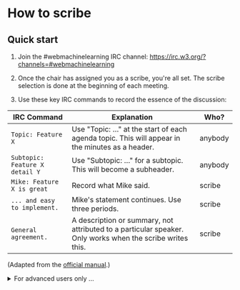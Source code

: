 # How to scribe

## Quick start

1. Join the #webmachinelearning IRC channel: https://irc.w3.org/?channels=#webmachinelearning

2. Once the chair has assigned you as a scribe, you're all set. The scribe selection is done at the beginning of each meeting.

3. Use these key IRC commands to record the essence of the discussion:

| IRC Command	| Explanation	| Who? |
| --- | --- | --- |
| `Topic: Feature X` | Use "Topic: …" at the start of each agenda topic. This will appear in the minutes as a header. | anybody |
| `Subtopic: Feature X detail Y` | Use "Subtopic: …" for a subtopic. This will become a subheader. | anybody |
| `Mike: Feature X is great` | Record what Mike said.	| scribe |
| `... and easy to implement.`	| Mike's statement continues. Use three periods. | scribe |
| `General agreement.` | A description or summary, not attributed to a particular speaker. Only works when the scribe writes this. | scribe |

(Adapted from the [official manual](https://w3c.github.io/scribe2/scribedoc.html#notes).)


<details><summary>For advanced users only ...</summary>

# Official manuals

The official manuals for advanced users: 

- https://www.w3.org/2002/03/RRSAgent
- https://w3c.github.io/scribe2/scribedoc.html

# Fixing minutes
  
| IRC Command	| Explanation	| Who? |
| --- | --- | --- |
| `s/Mary/Marie/` | Change most recent occurrence of `Mary` to `Marie`. The old string is a literal string, not a regex. Alternate syntax: `s\|Mary\|Marie\|`  | anybody |
| `s/Mary/Marie/g	` | Change all previous occurrences of `Mary` to `Marie`. | anybody |
| `s/Mary/Marie/G	` | Change all previous and future occurrences of `Mary` to `Marie` (within this document).		| anybody |
| `i/Time to vote/Topic: Vote on Feature Y`	| Insert a `Topic: Vote on Feature Y` line before the line containing the literal string `Time to vote` (not a regex). Alternate syntax: `i\|Time to vote\|Topic: Vote on Feature Y`	| anybody |
| `s\|https://example.org/foobar\|https://w3.org/TR/\|` | Replace `https://example.org/foobar` with `https://w3.org/TR/` | anybody |

(Adapted from the [official manual](https://w3c.github.io/scribe2/scribedoc.html#notes).)


  
# New features

>Based on the most excellent expert guidance by Bert Bos shared with [chairs](https://www.w3.org/mid/c34fdac7-106c-1ed4-70f9-f96a514ab0f4@w3.org).

## More than one scribe

You know you can assign a scribe:

```
scribe: Ana
```

But did you know you can also do

```
scribe+ Ana
```

Now Ana is scribe *in addition* to whoever was scribe before. Thus you can have two (or more) scribes at the same time. And when Ana stops scribing, you just do

```
scribe- Ana
```

Handy when the scribe is talking and somebody needs to fill in for a moment. Or when the speakers are talking so fast that one scribe is not enough...



## Hyperlinks

You know that you can put URLs in the minutes and they will turn into hyperlinks. Did you know that you can also hide the URL and provide
anchor text?

If you type this:

```
https://example.com/mylink
```

that URL will appear in the minutes and be clickable. But if you do this

```
-> https://example.com/mylink my link
```

the minutes will have a hyperlink with the text `my link`. Which looks much nicer. And in case you forget the syntax, all of the following also work:

```
my link -> https://example.com/mylink
https://example.com/mylink -> my link
-> my link https://example.com/mylink
```

When you need a hyperlink in the middle of a longer sentence, the easiest is that last syntax. See the manual for how to do that with the others.

## Images

You can put images in the minutes, too. It's like putting in a hyperlink, but you use a longer arrow. E.g.:

```
--> https://example.org/imgs/foo.gif it's a foo!
```

The anchor text becomes the ALT text of the image.

## Slides

If the meeting involves slides, you can embed the slides in the minutes at the right location. First, give the URL of the slides as follows:

```
slideset: https://example.com/slides/my.html
```

and then when the speaker shows slide 3, you type

```
[slide 3]
```

That `[slide 3]` will be replaced in the minutes by the actual third slide. This currently works for slides in PDF and slides in HTML using the Shower and B6+ frameworks. (These are the formats supported by a JavaScript library called i-slide: https://w3c.github.io/i-slide/)


## Verbatim text

If you want to copy-paste some literal text into the minutes without it being interpreted or reformatted, first enter a line with three backquotes or two square brackets, and also end with them, e.g.:

````
```
_:b01 fhir:active true ;
  fhir:_active [
   a fhir:Extension ;
   fhir:index 0 ;
   fhir:url "http://example.org/fhir/boolean/Certainty" ;
   fhir:valueDecimal 0.75
  ] .
```
````

or:
```
   [[
   if: a > b
     m = a;
   else:
     m = b;
   ]]
```

The colons (:) will not signify speakers, the URL will not be clickable and the spaces will stay exactly as they are entered.

## Escaped lines

A related feature is the escaped line. If you find that a line that was meant to be descriptive is interpreted as a command, put a backslash in front. E.g., if the scribe types the following line, scribe.perl will think somebody called `Result` was saying something:

```
Result: all in favor
```

But not if you type it like this:

```
\Result: all in favor
```

But you probably forgot to do that. :-) So fix it with an `s///` command instead:

```
s/Result/\Result/
```

## Subtopics

You have probably used the `topic:` command to split the minutes into sections. If you want to further split each section, there is `subtopic:`


## The scribe's personal opinion

Doing a strawpoll? And everybody says `+1`, but it shows up as

```
<John> +1
<Zoe> +1
+1
<Pol> +1
```

So who was that third vote? In fact, it was the scribe, but scribe.perl thinks the scribe was taking minutes, rather than giving his personal opinion. To fix that, the scribe can prefix his vote with his own name between angle brackets:

```
<Ana> +1
```

and scribe.perl will format this to match the style of what other people typed into IRC.

## Mathematics

Say you have just discovered that c is the square root of E divided by m, but how do you write that in the minutes? Simple: write it as LaTeX and let scribe.perl convert it to MathML:

```
$ c = \sqrt{E/m} $
```

This feature is not enabled by default. To turn it on, give this command in IRC:

```
scribeoptions: -emphasis
```

(Actually, ‘scribeoptions: -emph’ is enough.) This not only turns on math, but also some other nice formatting options, such as _underline,_ /italic,/ and *bold*.


## Pointing into the minutes

If you are linking to a specific part of the minutes, know that every line in the minutes has an ID.
</details>
